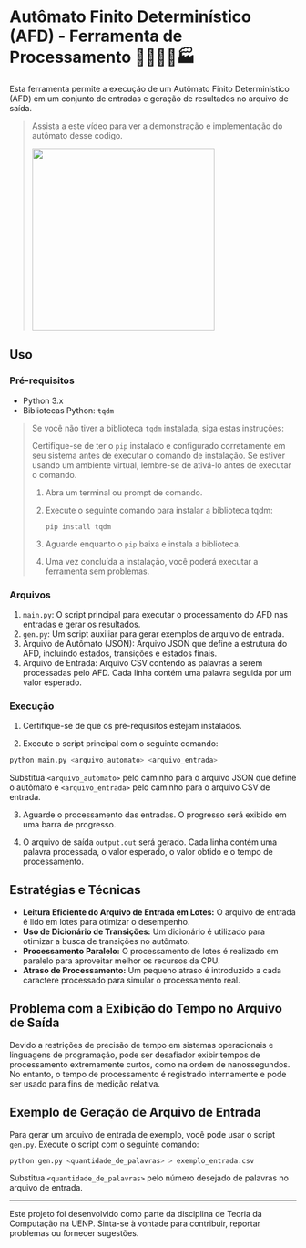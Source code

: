 # Autômato Finito Determinístico (AFD) - Ferramenta de Processamento 🤖🔌🧠🔧🏭

Esta ferramenta permite a execução de um Autômato Finito Determinístico (AFD) em um conjunto de entradas e geração de resultados no arquivo de saída.

> Assista a este vídeo para ver a demonstração e implementação do autômato desse codigo.
>
> [<img src="https://img.youtube.com/vi/CnjaKpa8_ew/0.jpg" width="320">](https://www.youtube.com/watch?v=CnjaKpa8_ew)

## Uso

### Pré-requisitos

- Python 3.x
- Bibliotecas Python: `tqdm`

> Se você não tiver a biblioteca `tqdm` instalada, siga estas instruções:
>
> Certifique-se de ter o `pip` instalado e configurado corretamente em seu sistema antes de executar o comando de instalação. Se estiver usando um ambiente virtual, lembre-se de ativá-lo antes de executar o comando.
>
> 1. Abra um terminal ou prompt de comando.
> 2. Execute o seguinte comando para instalar a biblioteca tqdm:
> 
>    ```
>    pip install tqdm
>    ```
>    
> 3. Aguarde enquanto o `pip` baixa e instala a biblioteca.
> 
> 4. Uma vez concluída a instalação, você poderá executar a ferramenta sem problemas.


### Arquivos

1. `main.py`: O script principal para executar o processamento do AFD nas entradas e gerar os resultados.
2. `gen.py`: Um script auxiliar para gerar exemplos de arquivo de entrada.
3. Arquivo de Autômato (JSON): Arquivo JSON que define a estrutura do AFD, incluindo estados, transições e estados finais.
4. Arquivo de Entrada: Arquivo CSV contendo as palavras a serem processadas pelo AFD. Cada linha contém uma palavra seguida por um valor esperado.

### Execução

1. Certifique-se de que os pré-requisitos estejam instalados.

2. Execute o script principal com o seguinte comando:

```python
python main.py <arquivo_automato> <arquivo_entrada>
```

Substitua `<arquivo_automato>` pelo caminho para o arquivo JSON que define o autômato e `<arquivo_entrada>` pelo caminho para o arquivo CSV de entrada.

3. Aguarde o processamento das entradas. O progresso será exibido em uma barra de progresso.

4. O arquivo de saída `output.out` será gerado. Cada linha contém uma palavra processada, o valor esperado, o valor obtido e o tempo de processamento.

## Estratégias e Técnicas

- **Leitura Eficiente do Arquivo de Entrada em Lotes:** O arquivo de entrada é lido em lotes para otimizar o desempenho.
- **Uso de Dicionário de Transições:** Um dicionário é utilizado para otimizar a busca de transições no autômato.
- **Processamento Paralelo:** O processamento de lotes é realizado em paralelo para aproveitar melhor os recursos da CPU.
- **Atraso de Processamento:** Um pequeno atraso é introduzido a cada caractere processado para simular o processamento real.

## Problema com a Exibição do Tempo no Arquivo de Saída

Devido a restrições de precisão de tempo em sistemas operacionais e linguagens de programação, pode ser desafiador exibir tempos de processamento extremamente curtos, como na ordem de nanossegundos. No entanto, o tempo de processamento é registrado internamente e pode ser usado para fins de medição relativa.

## Exemplo de Geração de Arquivo de Entrada

Para gerar um arquivo de entrada de exemplo, você pode usar o script `gen.py`. Execute o script com o seguinte comando:

```python
python gen.py <quantidade_de_palavras> > exemplo_entrada.csv
```

Substitua `<quantidade_de_palavras>` pelo número desejado de palavras no arquivo de entrada.

---

Este projeto foi desenvolvido como parte da disciplina de Teoria da Computação na UENP. Sinta-se à vontade para contribuir, reportar problemas ou fornecer sugestões.
